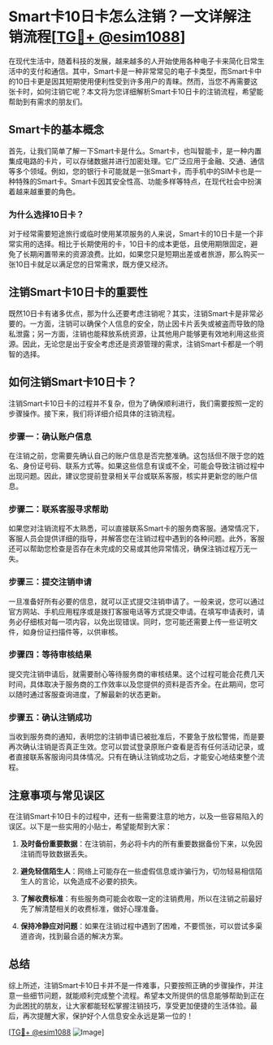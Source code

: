 # Smart卡10日卡怎么注销？一文详解注销流程[[TG💪+ @esim1088](https://t.me/s/esim1088)]

在现代生活中，随着科技的发展，越来越多的人开始使用各种电子卡来简化日常生活中的支付和通信。其中，Smart卡是一种非常常见的电子卡类型，而Smart卡中的10日卡更是因其短期使用便利性受到许多用户的青睐。然而，当您不再需要这张卡时，如何注销它呢？本文将为您详细解析Smart卡10日卡的注销流程，希望能帮助到有需求的朋友们。

## Smart卡的基本概念

首先，让我们简单了解一下Smart卡是什么。Smart卡，也叫智能卡，是一种内置集成电路的卡片，可以存储数据并进行加密处理。它广泛应用于金融、交通、通信等多个领域。例如，您的银行卡可能就是一张Smart卡，而手机中的SIM卡也是一种特殊的Smart卡。Smart卡因其安全性高、功能多样等特点，在现代社会中扮演着越来越重要的角色。

### 为什么选择10日卡？

对于经常需要短途旅行或临时使用某项服务的人来说，Smart卡的10日卡是一个非常实用的选择。相比于长期使用的卡，10日卡的成本更低，且使用期限固定，避免了长期闲置带来的资源浪费。比如，如果您只是短期出差或者旅游，那么购买一张10日卡就足以满足您的日常需求，既方便又经济。

## 注销Smart卡10日卡的重要性

既然10日卡有诸多优点，那为什么还要考虑注销呢？其实，注销Smart卡是非常必要的。一方面，注销可以确保个人信息的安全，防止因卡片丢失或被盗而导致的隐私泄露；另一方面，注销也能释放系统资源，让其他用户能够更有效地利用这些资源。因此，无论您是出于安全考虑还是资源管理的需求，注销Smart卡都是一个明智的选择。

## 如何注销Smart卡10日卡？

注销Smart卡10日卡的过程并不复杂，但为了确保顺利进行，我们需要按照一定的步骤操作。接下来，我们将详细介绍具体的注销流程。

### 步骤一：确认账户信息

在注销之前，您需要先确认自己的账户信息是否完整准确。这包括但不限于您的姓名、身份证号码、联系方式等。如果这些信息有误或不全，可能会导致注销过程中出现问题。因此，建议您提前登录相关平台或联系客服，核实并更新您的账户信息。

### 步骤二：联系客服寻求帮助

如果您对注销流程不太熟悉，可以直接联系Smart卡的服务商客服。通常情况下，客服人员会提供详细的指导，并解答您在注销过程中遇到的各种问题。此外，客服还可以帮助您检查是否存在未完成的交易或其他异常情况，确保注销过程万无一失。

### 步骤三：提交注销申请

一旦准备好所有必要的信息，就可以正式提交注销申请了。一般来说，您可以通过官方网站、手机应用程序或是拨打客服电话等方式提交申请。在填写申请表时，请务必仔细核对每一项内容，以免出现错误。同时，您可能还需要上传一些证明文件，如身份证扫描件等，以供审核。

### 步骤四：等待审核结果

提交完注销申请后，就需要耐心等待服务商的审核结果。这个过程可能会花费几天时间，具体取决于服务商的工作效率以及您提供的资料是否齐全。在此期间，您可以随时通过客服查询进度，了解最新的状态更新。

### 步骤五：确认注销成功

当收到服务商的通知，表明您的注销申请已被批准后，不要急于放松警惕，而是要再次确认注销是否真正生效。您可以尝试登录原账户查看是否有任何活动记录，或者直接联系客服询问具体情况。只有在确认注销成功之后，才能安心地结束整个流程。

## 注意事项与常见误区

在注销Smart卡10日卡的过程中，还有一些需要注意的地方，以及一些容易陷入的误区。以下是一些实用的小贴士，希望能帮到大家：

1. **及时备份重要数据**：在注销前，务必将卡内的所有重要数据备份下来，以免因注销而导致数据丢失。
   
2. **避免轻信陌生人**：网络上可能存在一些虚假信息或诈骗行为，切勿轻易相信陌生人的言论，以免造成不必要的损失。

3. **了解收费标准**：有些服务商可能会收取一定的注销费用，所以在注销之前最好先了解清楚相关的收费标准，做好心理准备。

4. **保持冷静应对问题**：如果在注销过程中遇到了困难，不要慌张，可以尝试多渠道咨询，找到最合适的解决方案。

## 总结

综上所述，注销Smart卡10日卡并不是一件难事，只要按照正确的步骤操作，并注意一些细节问题，就能顺利完成整个流程。希望本文所提供的信息能够帮助到正在为此困扰的朋友，让大家都能轻松掌握注销技巧，享受更加便捷的生活体验。最后，再次提醒大家，保护好个人信息安全永远是第一位的！

[[TG💪+ @esim1088](https://t.me/s/esim1088) ![Image](https://i.postimg.cc/4NQfJmqS/Snipaste-2025-05-13-00-14-12.png)]